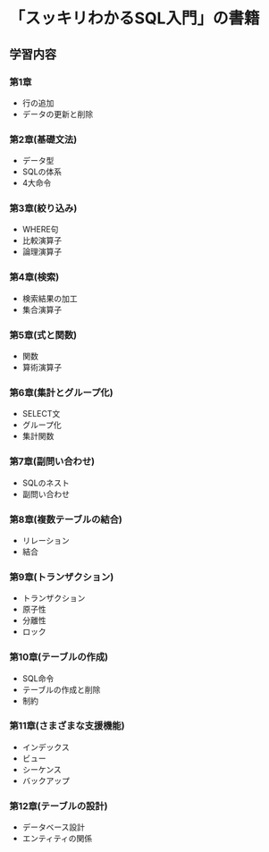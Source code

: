 # 「スッキリわかるSQL入門」の書籍

## 学習内容

### 第1章
- 行の追加
- データの更新と削除

### 第2章(基礎文法)
- データ型
- SQLの体系
- 4大命令

### 第3章(絞り込み)
- WHERE句
- 比較演算子
- 論理演算子

### 第4章(検索)
- 検索結果の加工
- 集合演算子

### 第5章(式と関数)
- 関数
- 算術演算子

### 第6章(集計とグループ化)
- SELECT文
- グループ化
- 集計関数

### 第7章(副問い合わせ)
- SQLのネスト
- 副問い合わせ

### 第8章(複数テーブルの結合)
- リレーション
- 結合

### 第9章(トランザクション)
- トランザクション
- 原子性
- 分離性
- ロック

### 第10章(テーブルの作成)
- SQL命令
- テーブルの作成と削除
- 制約

### 第11章(さまざまな支援機能)
- インデックス
- ビュー
- シーケンス
- バックアップ

### 第12章(テーブルの設計)
- データベース設計
- エンティティの関係
